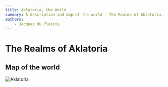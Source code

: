 ```yaml
---
title: Aklatoria, the World
summary: A description and map of the world - The Realms of Aklatoria.
authors:
    - Jacques du Plessis
---
```

# The Realms of Aklatoria

## Map of the world
![Aklatoria](/assets/images/maps/Aklatoria_main.png)